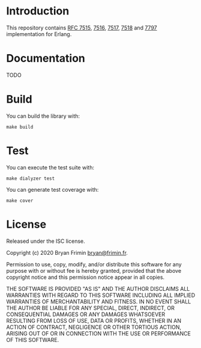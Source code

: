 # Introduction
This repository contains [RFC 7515](https://tools.ietf.org/html/rfc7515),
[7516](https://tools.ietf.org/html/rfc7516),
[7517](https://tools.ietf.org/html/rfc7517),
[7518](https://tools.ietf.org/html/rfc7518) and
[7797](https://tools.ietf.org/html/rfc7797) implementation for Erlang.

# Documentation
TODO

# Build
You can build the library with:

    make build

# Test
You can execute the test suite with:

    make dialyzer test

You can generate test coverage with:

    make cover

# License
Released under the ISC license.

Copyright (c) 2020 Bryan Frimin <bryan@frimin.fr>.

Permission to use, copy, modify, and/or distribute this software for any
purpose with or without fee is hereby granted, provided that the above
copyright notice and this permission notice appear in all copies.

THE SOFTWARE IS PROVIDED "AS IS" AND THE AUTHOR DISCLAIMS ALL WARRANTIES WITH
REGARD TO THIS SOFTWARE INCLUDING ALL IMPLIED WARRANTIES OF MERCHANTABILITY
AND FITNESS. IN NO EVENT SHALL THE AUTHOR BE LIABLE FOR ANY SPECIAL, DIRECT,
INDIRECT, OR CONSEQUENTIAL DAMAGES OR ANY DAMAGES WHATSOEVER RESULTING FROM
LOSS OF USE, DATA OR PROFITS, WHETHER IN AN ACTION OF CONTRACT, NEGLIGENCE OR
OTHER TORTIOUS ACTION, ARISING OUT OF OR IN CONNECTION WITH THE USE OR
PERFORMANCE OF THIS SOFTWARE.
